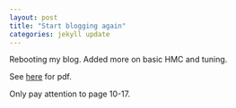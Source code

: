 ```yaml
---
layout: post
title: "Start blogging again"
categories: jekyll update 
---
```


Rebooting my blog. Added more on basic HMC and tuning. 

See [here](https://github.com/yiulau/thesis/blob/master/test.pdf) for pdf.

Only pay attention to page 10-17.




